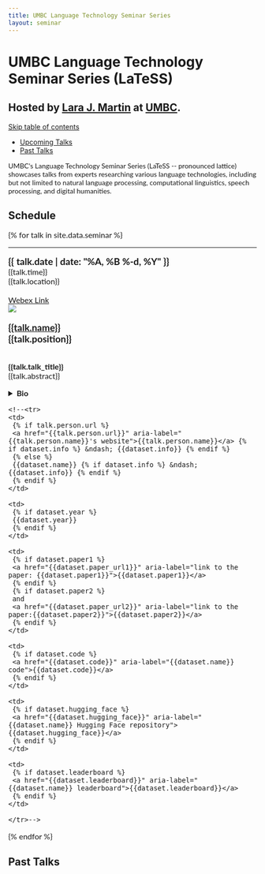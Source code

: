 ```yaml
---
title: UMBC Language Technology Seminar Series
layout: seminar
---
```


<div class="topbar">
<div class="head">
<h1>UMBC Language Technology Seminar Series (LaTeSS)</h1>
<h2>Hosted by <a href="https://laramartin.net" aria-label="Lara's website">Lara J. Martin</a> at <a href="https://www.csee.umbc.edu/" aria-label="UMBC's computer science and electrical engineering department">UMBC</a>.</h2>
</div>
</div>

<!--TOC skip from https://www.aleksandrhovhannisyan.com/blog/jekyll-table-of-contents/-->
<div style="position: relative;">
    <a href="#toc-skipped" class="screen-reader-only" aria-label="skip table of contents">Skip table of contents</a>
</div>



<ul id="navbar">
	<li><a href="#upcoming">Upcoming Talks</a></li>
	<li><a href="#past">Past Talks</a></li>
	<!--<li style="border-right: 1px #CCC solid;"><a href="https://laramartin.net" aria-label="link back to Lara's main site">Back to Home</a></li>
	<li class="dropdown">
		<a class="dropbtn" ><i class="fa fa-caret-down"></i> Datasets</a>
		<div class="dropdown-content">
			{% for link in site.data.nav.data %}
				<a href="{{link.link}}" aria-label="jump to {{link.text}}">{{link.text}}</a>
			{% endfor %}
		</div>
	</li>-->

</ul>

<div id="toc-skipped"></div>



<div class="main">
<div class="intro" style="font-family: Lato, Helvetica, arial, sans-serif;">
<p>
UMBC's Language Technology Seminar Series (LaTeSS -- pronounced lattice) showcases talks from experts researching various language technologies, including but not limited to natural language processing, computational linguistics, speech processing, and digital humanities.
</p>

</div>

<div class="wrapper">


<h2 id="upcoming"> Schedule</h2>
<div id="table-wrapper">
<div id="table-scroll">



<div class="col-md-12 mb-3" style="font-size:16px;font-family: Lato, Helvetica, arial, sans-serif;">
{% for talk in site.data.seminar %}
  <hr/>
	<div class="row paper-block rounded justify-content-center">
		<div class="col-md-2 date-center" >
			<big><b>{{ talk.date | date: "%A, %B %-d, %Y" }}</b></big>
			<br>{{talk.time}}
			<br>{{talk.location}}
			<br><br><a href="{{talk.web}}" class="badge badge-web badge-sm text-decoration-none mb-1">Webex Link</a>
		</div>
		<div class="col-md-2-person mb-3">
			<img class="person-img" src="{{talk.img}}">
		</div>
		<div class="col-md-7 mb-3">
			<br/>
			<big><b> <a href="{{talk.url}}" aria-label="{{talk.name}}'s website">{{talk.name}}</a> <br/> {{talk.position}}</b></big>
			<br/><br/>
			<p> <b>{{talk.talk_title}}</b><br/>
				{{talk.abstract}}
			</p>
			<details><summary><b>Bio</b></summary>
				<small>
					{{talk.bio}}
				</small>
			</details>
			</div>
		</div>

  





	<!--<tr>
	<td>
	 {% if talk.person.url %}
	 <a href="{{talk.person.url}}" aria-label="{{talk.person.name}}'s website">{{talk.person.name}}</a> {% if dataset.info %} &ndash; {{dataset.info}} {% endif %}
	 {% else %}
	 {{dataset.name}} {% if dataset.info %} &ndash; {{dataset.info}} {% endif %}
	 {% endif %}
	</td>
	
	<td>
	 {% if dataset.year %}
	 {{dataset.year}}
	 {% endif %}
	</td>
	
	<td>
	 {% if dataset.paper1 %}
	 <a href="{{dataset.paper_url1}}" aria-label="link to the paper: {{dataset.paper1}}">{{dataset.paper1}}</a>
	 {% endif %}
	 {% if dataset.paper2 %}
	 and
	 <a href="{{dataset.paper_url2}}" aria-label="link to the paper:{{dataset.paper2}}">{{dataset.paper2}}</a>
	 {% endif %}
	</td>
	
	<td>
	 {% if dataset.code %}
	 <a href="{{dataset.code}}" aria-label="{{dataset.name}} code">{{dataset.code}}</a>
	 {% endif %}
	</td>
	
	<td>
	 {% if dataset.hugging_face %}
	 <a href="{{dataset.hugging_face}}" aria-label="{{dataset.name}} Hugging Face repository">{{dataset.hugging_face}}</a>
	 {% endif %}
	</td>
	
	<td>
	 {% if dataset.leaderboard %}
	 <a href="{{dataset.leaderboard}}" aria-label="{{dataset.name}} leaderboard">{{dataset.leaderboard}}</a>
	 {% endif %}
	</td>
	
	</tr>-->
{% endfor %}
</div>


</div>
</div>

<h2 id="past"> Past Talks</h2>

</div>
</div>



